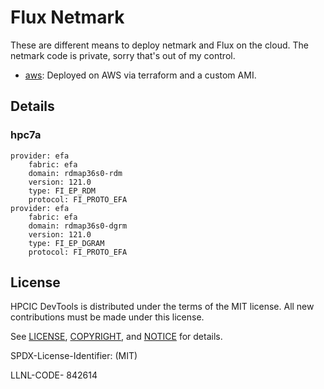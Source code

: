# Flux Netmark

These are different means to deploy netmark and Flux on the cloud. The netmark code is private, sorry that's out of my control.

 - [aws](aws): Deployed on AWS via terraform and a custom AMI.


## Details

### hpc7a

```
provider: efa
    fabric: efa
    domain: rdmap36s0-rdm
    version: 121.0
    type: FI_EP_RDM
    protocol: FI_PROTO_EFA
provider: efa
    fabric: efa
    domain: rdmap36s0-dgrm
    version: 121.0
    type: FI_EP_DGRAM
    protocol: FI_PROTO_EFA
```

## License

HPCIC DevTools is distributed under the terms of the MIT license.
All new contributions must be made under this license.

See [LICENSE](https://github.com/converged-computing/cloud-select/blob/main/LICENSE),
[COPYRIGHT](https://github.com/converged-computing/cloud-select/blob/main/COPYRIGHT), and
[NOTICE](https://github.com/converged-computing/cloud-select/blob/main/NOTICE) for details.

SPDX-License-Identifier: (MIT)

LLNL-CODE- 842614
